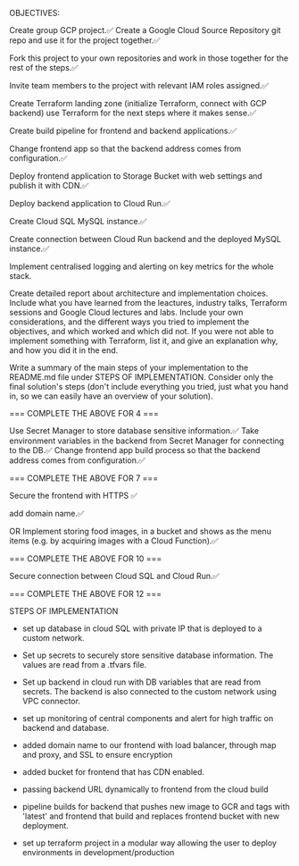 OBJECTIVES:

Create group GCP project.✅
Create a Google Cloud Source Repository git repo and use it for the project together.✅

Fork this project to your own repositories and work in those together for the rest of the steps.✅

Invite team members to the project with relevant IAM roles assigned.✅

Create Terraform landing zone (initialize Terraform, connect with GCP backend) use Terraform for the next steps where it makes sense.✅

Create build pipeline for frontend and backend applications.✅

Change frontend app so that the backend address comes from configuration.✅

Deploy frontend application to Storage Bucket with web settings and publish it with CDN.✅

Deploy backend application to Cloud Run.✅

Create Cloud SQL MySQL instance.✅

Create connection between Cloud Run backend and the deployed MySQL instance.✅

Implement centralised logging and alerting on key metrics for the whole stack. 

Create detailed report about architecture and implementation choices. Include what you have learned from the leactures, industry talks, Terraform sessions and Google Cloud lectures and labs. Include your own considerations, and the different ways you tried to implement the objectives, and which worked and which did not. If you were not able to implement something with Terraform, list it, and give an explanation why, and how you did it in the end.

Write a summary of the main steps of your implementation to the README.md file under STEPS OF IMPLEMENTATION. Consider only the final solution's steps (don't include everything you tried, just what you hand in, so we can easily have an overview of your solution).

=== COMPLETE THE ABOVE FOR 4 ===

Use Secret Manager to store database sensitive information.✅
Take environment variables in the backend from Secret Manager for connecting to the DB.✅
Change frontend app build process so that the backend address comes from configuration.✅

=== COMPLETE THE ABOVE FOR 7 ===

Secure the frontend with HTTPS ✅

add domain name.✅

OR
Implement storing food images, in a bucket and shows as the menu items (e.g. by acquiring images with a Cloud Function).✅

=== COMPLETE THE ABOVE FOR 10 ===

Secure connection between Cloud SQL and Cloud Run.✅

=== COMPLETE THE ABOVE FOR 12 ===

STEPS OF IMPLEMENTATION

- set up database in cloud SQL with private IP that is deployed to a custom network.

- Set up secrets to securely store sensitive database information. The values are read from a .tfvars file.

- Set up backend in cloud run with DB variables that are read from secrets. The backend is  also connected to the custom network using VPC connector.

- set up monitoring of central components and alert for high traffic on backend and database.

- added domain name to our frontend with load balancer, through map and proxy, and SSL to ensure encryption

- added bucket for frontend that has CDN enabled.

- passing backend URL dynamically to frontend from the cloud build

- pipeline builds for backend that pushes new image to GCR and tags with 'latest' and frontend that build and replaces frontend bucket with new deployment.

- set up terraform project in a modular way allowing the user to deploy environments in development/production

